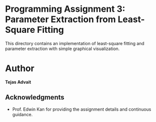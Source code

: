 # Programming Assignment 3: Parameter Extraction from Least-Square Fitting

This directory contains an implementation of least-square fitting and parameter extraction with simple graphical visualization.


# Author

**Tejas Advait**



## Acknowledgments

* Prof. Edwin Kan for providing the assignment details and continuous guidance.